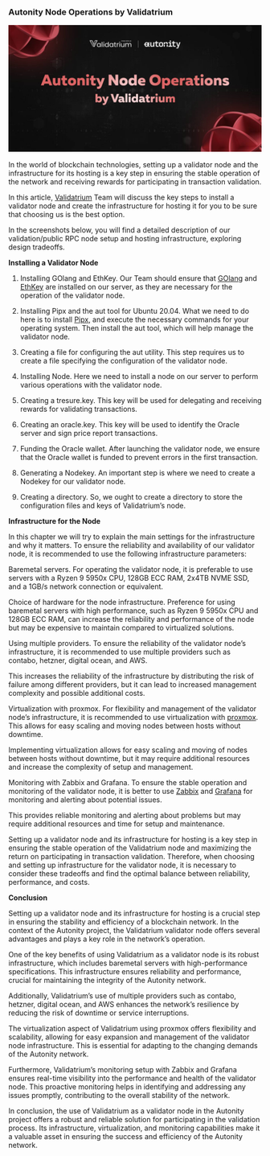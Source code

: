 ### Autonity Node Operations by Validatrium

![Autonity Node Operations](https://github.com/Validatrium/autonity-install-tool/blob/main/autonity-node-operation/1.jpg)


In the world of blockchain technologies, setting up a validator node and the infrastructure for its hosting is a key step in ensuring the stable operation of the network and receiving rewards for participating in transaction validation.

In this article, [Validatrium](https://validatrium.com/) Team will discuss the key steps to install a validator node and create the infrastructure for hosting it for you to be sure that choosing us is the best option.

In the screenshots below, you will find a detailed description of our validation/public RPC node setup and hosting infrastructure, exploring design tradeoffs.

**Installing a Validator Node**

1. Installing GOlang and EthKey. Our Team should ensure that [GOlang](https://go.dev/doc/install) and [EthKey](https://ethkey.net/) are installed on our server, as they are necessary for the operation of the validator node.

2. Installing Pipx and the aut tool for Ubuntu 20.04. What we need to do here is to install [Pipx](https://github.com/pypa/pipx), and execute the necessary commands for your operating system. Then install the aut tool, which will help manage the validator node.

3. Creating a file for configuring the aut utility. This step requires us to create a file specifying the configuration of the validator node.

4. Installing Node. Here we need to install a node on our server to perform various operations with the validator node.

5. Creating a tresure.key. This key will be used for delegating and receiving rewards for validating transactions.

6. Creating an oracle.key. This key will be used to identify the Oracle server and sign price report transactions.

7. Funding the Oracle wallet. After launching the validator node, we ensure that the Oracle wallet is funded to prevent errors in the first transaction.

8. Generating a Nodekey. An important step is where we need to create a Nodekey for our validator node.

9. Creating a directory. So, we ought to create a directory to store the configuration files and keys of Validatrium’s node.

**Infrastructure for the Node**

In this chapter we will try to explain the main settings for the infrastructure and why it matters. To ensure the reliability and availability of our validator node, it is recommended to use the following infrastructure parameters:

Baremetal servers. For operating the validator node, it is preferable to use servers with a Ryzen 9 5950x CPU, 128GB ECC RAM, 2x4TB NVME SSD, and a 1GB/s network connection or equivalent.

Choice of hardware for the node infrastructure. Preference for using baremetal servers with high performance, such as Ryzen 9 5950x CPU and 128GB ECC RAM, can increase the reliability and performance of the node but may be expensive to maintain compared to virtualized solutions.

Using multiple providers. To ensure the reliability of the validator node’s infrastructure, it is recommended to use multiple providers such as contabo, hetzner, digital ocean, and AWS.

This increases the reliability of the infrastructure by distributing the risk of failure among different providers, but it can lead to increased management complexity and possible additional costs.

Virtualization with proxmox. For flexibility and management of the validator node’s infrastructure, it is recommended to use virtualization with [proxmox](https://www.proxmox.com/en/). This allows for easy scaling and moving nodes between hosts without downtime.

Implementing virtualization allows for easy scaling and moving of nodes between hosts without downtime, but it may require additional resources and increase the complexity of setup and management.

Monitoring with Zabbix and Grafana. To ensure the stable operation and monitoring of the validator node, it is better to use [Zabbix](https://www.zabbix.com/) and [Grafana](https://grafana.com/) for monitoring and alerting about potential issues.

This provides reliable monitoring and alerting about problems but may require additional resources and time for setup and maintenance.

Setting up a validator node and its infrastructure for hosting is a key step in ensuring the stable operation of the Validatrium node and maximizing the return on participating in transaction validation. Therefore, when choosing and setting up infrastructure for the validator node, it is necessary to consider these tradeoffs and find the optimal balance between reliability, performance, and costs.

**Conclusion**

Setting up a validator node and its infrastructure for hosting is a crucial step in ensuring the stability and efficiency of a blockchain network. In the context of the Autonity project, the Validatrium validator node offers several advantages and plays a key role in the network’s operation.

One of the key benefits of using Validatrium as a validator node is its robust infrastructure, which includes baremetal servers with high-performance specifications. This infrastructure ensures reliability and performance, crucial for maintaining the integrity of the Autonity network.

Additionally, Validatrium’s use of multiple providers such as contabo, hetzner, digital ocean, and AWS enhances the network’s resilience by reducing the risk of downtime or service interruptions.

The virtualization aspect of Validatrium using proxmox offers flexibility and scalability, allowing for easy expansion and management of the validator node infrastructure. This is essential for adapting to the changing demands of the Autonity network.

Furthermore, Validatrium’s monitoring setup with Zabbix and Grafana ensures real-time visibility into the performance and health of the validator node. This proactive monitoring helps in identifying and addressing any issues promptly, contributing to the overall stability of the network.

In conclusion, the use of Validatrium as a validator node in the Autonity project offers a robust and reliable solution for participating in the validation process. Its infrastructure, virtualization, and monitoring capabilities make it a valuable asset in ensuring the success and efficiency of the Autonity network.
